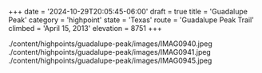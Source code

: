 +++
date = '2024-10-29T20:05:45-06:00'
draft = true
title = 'Guadalupe Peak'
category = 'highpoint'
state = 'Texas'
route = 'Guadalupe Peak Trail'
climbed = 'April 15, 2013'
elevation = 8751
+++

./content/highpoints/guadalupe-peak/images/IMAG0940.jpeg
./content/highpoints/guadalupe-peak/images/IMAG0941.jpeg
./content/highpoints/guadalupe-peak/images/IMAG0945.jpeg
